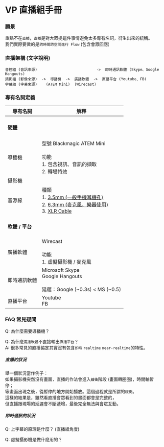 # VP 直播組手冊

### 願景
重點不在`直播`，`直播`是對大眾提這件事情避免太多專有名詞，衍生出來的統稱。  
我們實際要做的是`跨時間跨空間進行 Flow` (包含會眾回應)

### 直播架構 (文字說明)

```
音控組 (音訊來源)                           ->  即時通訊軟體 (Skype、Google Hangouts)
攝影組 (影像來源)  ->  導播機  ->  廣播軟體  ->  直播平台 (Youtube、FB)
字幕組 (字幕來源)    (ATEM Mini)  (Wirecast)
```

### 專有名詞定義

|專有名詞|解釋|
|--|--|
|<h4>硬體</h4>||
|導播機|型號 Blackmagic ATEM Mini<br><br>功能<br>1. 包含視訊、音訊的擷取<br>2. 轉場特效|
|攝影機||
|音源線|種類<br>1. [3.5mm (一般手機耳機孔)](https://en.wikipedia.org/wiki/Phone_connector_(audio))<br>2. [6.3mm (麥克風、樂器使用)](https://en.wikipedia.org/wiki/Phone_connector_(audio))<br>3. [XLR Cable](https://en.wikipedia.org/wiki/XLR_connector)|
|<h4>軟體 / 平台</h4>||
|廣播軟體|Wirecast<br><br>功能<br>1. 虛擬攝影機 / 麥克風|
|即時通訊軟體|Microsoft Skype<br>Google Hangouts<br><br>延遲：Google (~0.3s) < MS (~0.5)|
|直播平台|Youtube<br>FB<br>|

### FAQ 常見疑問

Q: 為什麼需要導播機？

Q: 為什麼`廣播軟體`不直接輸出`直播平台`？  
A: 很多常見的直播協定其實沒有包含`即時` `realtime` `near-realtime`的特性。
  
<h5>直播的狀況</h5>

舉一個狀況當作例子：  
如果攝影機突然沒有畫面，直播的作法會進入`緩衝`階段 (畫面轉圈圈)，時間軸暫停；  
等畫面出現之後，從暫停的地方開始播放。這個過程就是所謂的`緩衝`。  
這樣的結果是，雖然看直播會眾看到的畫面都會是完整的，  
但直播跟現場的延遲會不斷遞增，最後完全無法與會眾互動。
  
<h5>即時通訊的狀況</h5>

Q: 上字幕的原理是什麼？ (直播組角度)

Q: 虛擬攝影機是做什麼用的？
